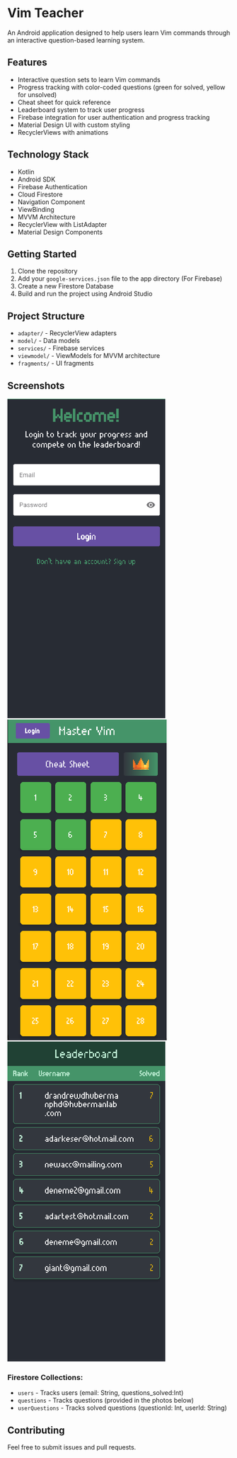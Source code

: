 
# Vim Teacher

An Android application designed to help users learn Vim commands through an interactive question-based learning system.

## Features

-   Interactive question sets to learn Vim commands
-   Progress tracking with color-coded questions (green for solved, yellow for unsolved)
-   Cheat sheet for quick reference
-   Leaderboard system to track user progress
-   Firebase integration for user authentication and progress tracking
-   Material Design UI with custom styling
-   RecyclerViews with animations

## Technology Stack

-   Kotlin
-   Android SDK
-   Firebase Authentication
-   Cloud Firestore
-   Navigation Component
-   ViewBinding
-   MVVM Architecture
-   RecyclerView with ListAdapter
-   Material Design Components

## Getting Started

1.  Clone the repository
2.  Add your `google-services.json` file to the app directory (For Firebase)
3.  Create a new Firestore Database
4.  Build and run the project using Android Studio

## Project Structure

-   `adapter/` - RecyclerView adapters
-   `model/` - Data models
-   `services/` - Firebase services
-   `viewmodel/` - ViewModels for MVVM architecture
-   `fragments/` - UI fragments

## Screenshots
![1736455500289](image/README/1736455500289.png)
![1736455375658](image/README/1736455375658.png)
![1736455465626](image/README/1736455465626.png)
### Firestore Collections:

-  `users` - Tracks users (email: String, questions_solved:Int)
- `questions` - Tracks questions (provided in the photos below)
- `userQuestions` - Tracks solved questions (questionId: Int, userId: String)

## Contributing

Feel free to submit issues and pull requests.
